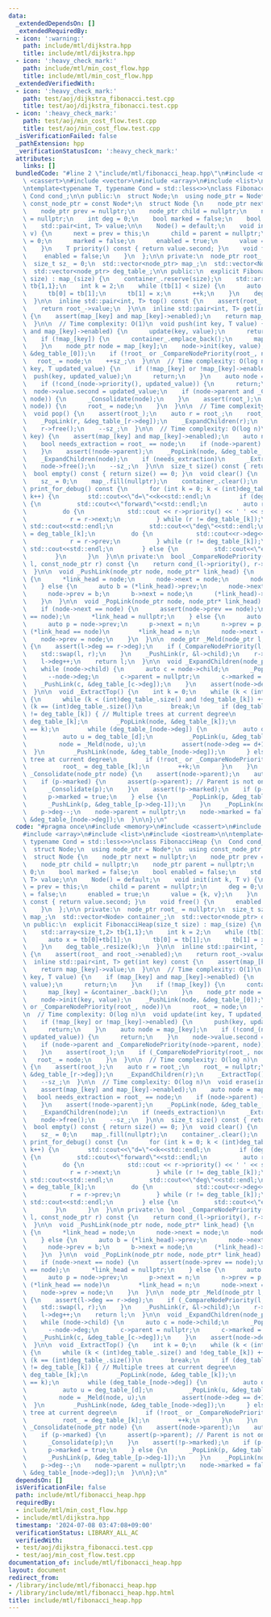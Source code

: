 ```yaml
---
data:
  _extendedDependsOn: []
  _extendedRequiredBy:
  - icon: ':warning:'
    path: include/mtl/dijkstra.hpp
    title: include/mtl/dijkstra.hpp
  - icon: ':heavy_check_mark:'
    path: include/mtl/min_cost_flow.hpp
    title: include/mtl/min_cost_flow.hpp
  _extendedVerifiedWith:
  - icon: ':heavy_check_mark:'
    path: test/aoj/dijkstra_fibonacci.test.cpp
    title: test/aoj/dijkstra_fibonacci.test.cpp
  - icon: ':heavy_check_mark:'
    path: test/aoj/min_cost_flow.test.cpp
    title: test/aoj/min_cost_flow.test.cpp
  _isVerificationFailed: false
  _pathExtension: hpp
  _verificationStatusIcon: ':heavy_check_mark:'
  attributes:
    links: []
  bundledCode: "#line 2 \"include/mtl/fibonacci_heap.hpp\"\n#include <memory>\n#include\
    \ <cassert>\n#include <vector>\n#include <array>\n#include <list>\n#include <iostream>\n\
    \ntemplate<typename T, typename Cond = std::less<>>\nclass FibonacciHeap {\n \
    \ Cond cond_;\n\n public:\n  struct Node;\n  using node_ptr = Node*;\n  using\
    \ const_node_ptr = const Node*;\n  struct Node {\n    node_ptr next = nullptr;\n\
    \    node_ptr prev = nullptr;\n    node_ptr child = nullptr;\n    node_ptr parent\
    \ = nullptr;\n    int deg = 0;\n    bool marked = false;\n    bool enabled = false;\n\
    \    std::pair<int, T> value;\n\n    Node() = default;\n    void init(int k, T\
    \ v) {\n      next = prev = this;\n      child = parent = nullptr;\n      deg\
    \ = 0;\n      marked = false;\n      enabled = true;\n      value = {k, v};\n\
    \    }\n    T priority() const { return value.second; }\n    void free() {\n \
    \     enabled = false;\n    }\n  };\n\n private:\n  node_ptr root_ = nullptr;\n\
    \  size_t sz_ = 0;\n  std::vector<node_ptr> map_;\n  std::vector<Node> container_;\n\
    \  std::vector<node_ptr> deg_table_;\n\n public:\n  explicit FibonacciHeap(size_t\
    \ size) : map_(size) {\n    container_.reserve(size);\n    std::array<size_t,2>\
    \ tb{1,1};\n    int k = 2;\n    while (tb[1] < size) {\n      auto x = tb[0]+tb[1];\n\
    \      tb[0] = tb[1];\n      tb[1] = x;\n      ++k;\n    }\n    deg_table_.resize(k);\n\
    \  }\n\n  inline std::pair<int, T> top() const {\n    assert(root_ and root_->enabled);\n\
    \    return root_->value;\n  }\n\n  inline std::pair<int, T> get(int key) const\
    \ {\n    assert(map_[key] and map_[key]->enabled);\n    return map_[key]->value;\n\
    \  }\n\n  // Time complexity: O(1)\n  void push(int key, T value) {\n    if (map_[key]\
    \ and map_[key]->enabled) {\n      update(key, value);\n      return;\n    }\n\
    \    if (!map_[key]) {\n      container_.emplace_back();\n      map_[key] = &container_.back();\n\
    \    }\n    node_ptr node = map_[key];\n    node->init(key, value);\n    _PushLink(node,\
    \ &deg_table_[0]);\n    if (!root_ or _CompareNodePriority(root_, node))\n   \
    \   root_ = node;\n    ++sz_;\n  }\n\n  // Time complexity: O(log n)\n  void update(int\
    \ key, T updated_value) {\n    if (!map_[key] or !map_[key]->enabled) {\n    \
    \  push(key, updated_value);\n      return;\n    }\n    auto node = map_[key];\n\
    \    if (!cond_(node->priority(), updated_value)) {\n      return;\n    }\n  \
    \  node->value.second = updated_value;\n    if (node->parent and _CompareNodePriority(node->parent,\
    \ node)) {\n      _Consolidate(node);\n    }\n    assert(root_);\n    if (_CompareNodePriority(root_,\
    \ node)) {\n      root_ = node;\n    }\n  }\n\n  // Time complexity: O(log n)\n\
    \  void pop() {\n    assert(root_);\n    auto r = root_;\n    root_ = nullptr;\n\
    \    _PopLink(r, &deg_table_[r->deg]);\n    _ExpandChildren(r);\n    _ExtractTop();\n\
    \    r->free();\n    --sz_;\n  }\n\n  // Time complexity: O(log n)\n  void erase(int\
    \ key) {\n    assert(map_[key] and map_[key]->enabled);\n    auto node = map_[key];\n\
    \    bool needs_extraction = root_ == node;\n    if (node->parent) {\n      _Consolidate(node);\n\
    \    }\n    assert(!node->parent);\n    _PopLink(node, &deg_table_[node->deg]);\n\
    \    _ExpandChildren(node);\n    if (needs_extraction)\n      _ExtractTop();\n\
    \    node->free();\n    --sz_;\n  }\n\n  size_t size() const { return sz_; }\n\
    \  bool empty() const { return size() == 0; }\n  void clear() {\n    root_ = nullptr;\n\
    \    sz_ = 0;\n    map_.fill(nullptr);\n    container_.clear();\n  }\n\n  void\
    \ print_for_debug() const {\n      for (int k = 0; k < (int)deg_table_.size();\
    \ k++) {\n        std::cout<<\"d=\"<<k<<std::endl;\n        if (deg_table_[k])\
    \ {\n          std::cout<<\"forward\"<<std::endl;\n          auto r = deg_table_[k];\n\
    \          do {\n            std::cout << r->priority() << ' ' << std::flush;\n\
    \            r = r->next;\n          } while (r != deg_table_[k]);\n         \
    \ std::cout<<std::endl;\n          std::cout<<\"deg\"<<std::endl;\n          r\
    \ = deg_table_[k];\n          do {\n            std::cout<<r->deg<<' '<<std::flush;\n\
    \            r = r->prev;\n          } while (r != deg_table_[k]);\n         \
    \ std::cout<<std::endl;\n        } else {\n          std::cout<<\"empty\"<<std::endl;\n\
    \        }\n      }\n  }\n\n private:\n  bool _CompareNodePriority(const_node_ptr\
    \ l, const_node_ptr r) const {\n    return cond_(l->priority(), r->priority());\n\
    \  }\n\n  void _PushLink(node_ptr node, node_ptr* link_head) {\n    if (!*link_head)\
    \ {\n      *link_head = node;\n      node->next = node;\n      node->prev = node;\n\
    \    } else {\n      auto b = (*link_head)->prev;\n      node->next = *link_head;\n\
    \      node->prev = b;\n      b->next = node;\n      (*link_head)->prev = node;\n\
    \    }\n  }\n\n  void _PopLink(node_ptr node, node_ptr* link_head) {\n    assert(*link_head);\n\
    \    if (node->next == node) {\n      assert(node->prev == node);\n      assert(*link_head\
    \ == node);\n      *link_head = nullptr;\n    } else {\n      auto n = node->next;\n\
    \      auto p = node->prev;\n      p->next = n;\n      n->prev = p;\n      if\
    \ (*link_head == node)\n        *link_head = n;\n      node->next = node;\n  \
    \    node->prev = node;\n    }\n  }\n\n  node_ptr _Meld(node_ptr l, node_ptr r)\
    \ {\n    assert(l->deg == r->deg);\n    if (_CompareNodePriority(l, r)) {\n  \
    \    std::swap(l, r);\n    }\n    _PushLink(r, &l->child);\n    r->parent = l;\n\
    \    l->deg++;\n    return l;\n  }\n\n  void _ExpandChildren(node_ptr node) {\n\
    \    while (node->child) {\n      auto c = node->child;\n      _PopLink(c, &node->child);\n\
    \      --node->deg;\n      c->parent = nullptr;\n      c->marked = false;\n  \
    \    _PushLink(c, &deg_table_[c->deg]);\n    }\n    assert(node->deg == 0);\n\
    \  }\n\n  void _ExtractTop() {\n    int k = 0;\n    while (k < (int)deg_table_.size())\
    \ {\n      while (k < (int)deg_table_.size() and !deg_table_[k]) ++k;\n      if\
    \ (k == (int)deg_table_.size())\n        break;\n      if (deg_table_[k]->next\
    \ != deg_table_[k]) { // Multiple trees at current degree\n        auto node =\
    \ deg_table_[k];\n        _PopLink(node, &deg_table_[k]);\n        assert(node->deg\
    \ == k);\n        while (deg_table_[node->deg]) {\n          auto d = node->deg;\n\
    \          auto u = deg_table_[d];\n          _PopLink(u, &deg_table_[d]);\n \
    \         node = _Meld(node, u);\n          assert(node->deg == d+1);\n      \
    \  }\n        _PushLink(node, &deg_table_[node->deg]);\n      } else { // Single\
    \ tree at current degree\n        if (!root_ or _CompareNodePriority(root_, deg_table_[k]))\n\
    \          root_ = deg_table_[k];\n        ++k;\n      }\n    }\n  }\n\n  void\
    \ _Consolidate(node_ptr node) {\n    assert(node->parent);\n    auto p = node->parent;\n\
    \    if (p->marked) {\n      assert(p->parent); // Parent is not one of the roots.\n\
    \      _Consolidate(p);\n    }\n    assert(!p->marked);\n    if (p->parent) {\n\
    \      p->marked = true;\n    } else {\n      _PopLink(p, &deg_table_[p->deg]);\n\
    \      _PushLink(p, &deg_table_[p->deg-1]);\n    }\n    _PopLink(node, &p->child);\n\
    \    p->deg--;\n    node->parent = nullptr;\n    node->marked = false;\n    _PushLink(node,\
    \ &deg_table_[node->deg]);\n  }\n\n};\n"
  code: "#pragma once\n#include <memory>\n#include <cassert>\n#include <vector>\n\
    #include <array>\n#include <list>\n#include <iostream>\n\ntemplate<typename T,\
    \ typename Cond = std::less<>>\nclass FibonacciHeap {\n  Cond cond_;\n\n public:\n\
    \  struct Node;\n  using node_ptr = Node*;\n  using const_node_ptr = const Node*;\n\
    \  struct Node {\n    node_ptr next = nullptr;\n    node_ptr prev = nullptr;\n\
    \    node_ptr child = nullptr;\n    node_ptr parent = nullptr;\n    int deg =\
    \ 0;\n    bool marked = false;\n    bool enabled = false;\n    std::pair<int,\
    \ T> value;\n\n    Node() = default;\n    void init(int k, T v) {\n      next\
    \ = prev = this;\n      child = parent = nullptr;\n      deg = 0;\n      marked\
    \ = false;\n      enabled = true;\n      value = {k, v};\n    }\n    T priority()\
    \ const { return value.second; }\n    void free() {\n      enabled = false;\n\
    \    }\n  };\n\n private:\n  node_ptr root_ = nullptr;\n  size_t sz_ = 0;\n  std::vector<node_ptr>\
    \ map_;\n  std::vector<Node> container_;\n  std::vector<node_ptr> deg_table_;\n\
    \n public:\n  explicit FibonacciHeap(size_t size) : map_(size) {\n    container_.reserve(size);\n\
    \    std::array<size_t,2> tb{1,1};\n    int k = 2;\n    while (tb[1] < size) {\n\
    \      auto x = tb[0]+tb[1];\n      tb[0] = tb[1];\n      tb[1] = x;\n      ++k;\n\
    \    }\n    deg_table_.resize(k);\n  }\n\n  inline std::pair<int, T> top() const\
    \ {\n    assert(root_ and root_->enabled);\n    return root_->value;\n  }\n\n\
    \  inline std::pair<int, T> get(int key) const {\n    assert(map_[key] and map_[key]->enabled);\n\
    \    return map_[key]->value;\n  }\n\n  // Time complexity: O(1)\n  void push(int\
    \ key, T value) {\n    if (map_[key] and map_[key]->enabled) {\n      update(key,\
    \ value);\n      return;\n    }\n    if (!map_[key]) {\n      container_.emplace_back();\n\
    \      map_[key] = &container_.back();\n    }\n    node_ptr node = map_[key];\n\
    \    node->init(key, value);\n    _PushLink(node, &deg_table_[0]);\n    if (!root_\
    \ or _CompareNodePriority(root_, node))\n      root_ = node;\n    ++sz_;\n  }\n\
    \n  // Time complexity: O(log n)\n  void update(int key, T updated_value) {\n\
    \    if (!map_[key] or !map_[key]->enabled) {\n      push(key, updated_value);\n\
    \      return;\n    }\n    auto node = map_[key];\n    if (!cond_(node->priority(),\
    \ updated_value)) {\n      return;\n    }\n    node->value.second = updated_value;\n\
    \    if (node->parent and _CompareNodePriority(node->parent, node)) {\n      _Consolidate(node);\n\
    \    }\n    assert(root_);\n    if (_CompareNodePriority(root_, node)) {\n   \
    \   root_ = node;\n    }\n  }\n\n  // Time complexity: O(log n)\n  void pop()\
    \ {\n    assert(root_);\n    auto r = root_;\n    root_ = nullptr;\n    _PopLink(r,\
    \ &deg_table_[r->deg]);\n    _ExpandChildren(r);\n    _ExtractTop();\n    r->free();\n\
    \    --sz_;\n  }\n\n  // Time complexity: O(log n)\n  void erase(int key) {\n\
    \    assert(map_[key] and map_[key]->enabled);\n    auto node = map_[key];\n \
    \   bool needs_extraction = root_ == node;\n    if (node->parent) {\n      _Consolidate(node);\n\
    \    }\n    assert(!node->parent);\n    _PopLink(node, &deg_table_[node->deg]);\n\
    \    _ExpandChildren(node);\n    if (needs_extraction)\n      _ExtractTop();\n\
    \    node->free();\n    --sz_;\n  }\n\n  size_t size() const { return sz_; }\n\
    \  bool empty() const { return size() == 0; }\n  void clear() {\n    root_ = nullptr;\n\
    \    sz_ = 0;\n    map_.fill(nullptr);\n    container_.clear();\n  }\n\n  void\
    \ print_for_debug() const {\n      for (int k = 0; k < (int)deg_table_.size();\
    \ k++) {\n        std::cout<<\"d=\"<<k<<std::endl;\n        if (deg_table_[k])\
    \ {\n          std::cout<<\"forward\"<<std::endl;\n          auto r = deg_table_[k];\n\
    \          do {\n            std::cout << r->priority() << ' ' << std::flush;\n\
    \            r = r->next;\n          } while (r != deg_table_[k]);\n         \
    \ std::cout<<std::endl;\n          std::cout<<\"deg\"<<std::endl;\n          r\
    \ = deg_table_[k];\n          do {\n            std::cout<<r->deg<<' '<<std::flush;\n\
    \            r = r->prev;\n          } while (r != deg_table_[k]);\n         \
    \ std::cout<<std::endl;\n        } else {\n          std::cout<<\"empty\"<<std::endl;\n\
    \        }\n      }\n  }\n\n private:\n  bool _CompareNodePriority(const_node_ptr\
    \ l, const_node_ptr r) const {\n    return cond_(l->priority(), r->priority());\n\
    \  }\n\n  void _PushLink(node_ptr node, node_ptr* link_head) {\n    if (!*link_head)\
    \ {\n      *link_head = node;\n      node->next = node;\n      node->prev = node;\n\
    \    } else {\n      auto b = (*link_head)->prev;\n      node->next = *link_head;\n\
    \      node->prev = b;\n      b->next = node;\n      (*link_head)->prev = node;\n\
    \    }\n  }\n\n  void _PopLink(node_ptr node, node_ptr* link_head) {\n    assert(*link_head);\n\
    \    if (node->next == node) {\n      assert(node->prev == node);\n      assert(*link_head\
    \ == node);\n      *link_head = nullptr;\n    } else {\n      auto n = node->next;\n\
    \      auto p = node->prev;\n      p->next = n;\n      n->prev = p;\n      if\
    \ (*link_head == node)\n        *link_head = n;\n      node->next = node;\n  \
    \    node->prev = node;\n    }\n  }\n\n  node_ptr _Meld(node_ptr l, node_ptr r)\
    \ {\n    assert(l->deg == r->deg);\n    if (_CompareNodePriority(l, r)) {\n  \
    \    std::swap(l, r);\n    }\n    _PushLink(r, &l->child);\n    r->parent = l;\n\
    \    l->deg++;\n    return l;\n  }\n\n  void _ExpandChildren(node_ptr node) {\n\
    \    while (node->child) {\n      auto c = node->child;\n      _PopLink(c, &node->child);\n\
    \      --node->deg;\n      c->parent = nullptr;\n      c->marked = false;\n  \
    \    _PushLink(c, &deg_table_[c->deg]);\n    }\n    assert(node->deg == 0);\n\
    \  }\n\n  void _ExtractTop() {\n    int k = 0;\n    while (k < (int)deg_table_.size())\
    \ {\n      while (k < (int)deg_table_.size() and !deg_table_[k]) ++k;\n      if\
    \ (k == (int)deg_table_.size())\n        break;\n      if (deg_table_[k]->next\
    \ != deg_table_[k]) { // Multiple trees at current degree\n        auto node =\
    \ deg_table_[k];\n        _PopLink(node, &deg_table_[k]);\n        assert(node->deg\
    \ == k);\n        while (deg_table_[node->deg]) {\n          auto d = node->deg;\n\
    \          auto u = deg_table_[d];\n          _PopLink(u, &deg_table_[d]);\n \
    \         node = _Meld(node, u);\n          assert(node->deg == d+1);\n      \
    \  }\n        _PushLink(node, &deg_table_[node->deg]);\n      } else { // Single\
    \ tree at current degree\n        if (!root_ or _CompareNodePriority(root_, deg_table_[k]))\n\
    \          root_ = deg_table_[k];\n        ++k;\n      }\n    }\n  }\n\n  void\
    \ _Consolidate(node_ptr node) {\n    assert(node->parent);\n    auto p = node->parent;\n\
    \    if (p->marked) {\n      assert(p->parent); // Parent is not one of the roots.\n\
    \      _Consolidate(p);\n    }\n    assert(!p->marked);\n    if (p->parent) {\n\
    \      p->marked = true;\n    } else {\n      _PopLink(p, &deg_table_[p->deg]);\n\
    \      _PushLink(p, &deg_table_[p->deg-1]);\n    }\n    _PopLink(node, &p->child);\n\
    \    p->deg--;\n    node->parent = nullptr;\n    node->marked = false;\n    _PushLink(node,\
    \ &deg_table_[node->deg]);\n  }\n\n};\n"
  dependsOn: []
  isVerificationFile: false
  path: include/mtl/fibonacci_heap.hpp
  requiredBy:
  - include/mtl/min_cost_flow.hpp
  - include/mtl/dijkstra.hpp
  timestamp: '2024-07-08 03:47:08+09:00'
  verificationStatus: LIBRARY_ALL_AC
  verifiedWith:
  - test/aoj/dijkstra_fibonacci.test.cpp
  - test/aoj/min_cost_flow.test.cpp
documentation_of: include/mtl/fibonacci_heap.hpp
layout: document
redirect_from:
- /library/include/mtl/fibonacci_heap.hpp
- /library/include/mtl/fibonacci_heap.hpp.html
title: include/mtl/fibonacci_heap.hpp
---
```

